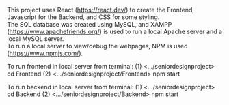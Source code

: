 This project uses React (https://react.dev/) to create the Frontend, Javascript for the Backend, and CSS for some styling.  
The SQL database was created using MySQL, and XAMPP (https://www.apachefriends.org/) is used to run a local Apache server and a local MySQL server.  
To run a local server to view/debug the webpages, NPM is used (https://www.npmjs.com/).

To run frontend in local server from terminal:
(1) <.../seniordesignproject> cd Frontend 
(2) <.../seniordesignproject/Frontend> npm start 

To run backend in local server from terminal:
(1) <.../seniordesignproject> cd Backend
(2) <.../seniordesignproject/Backend> npm start
